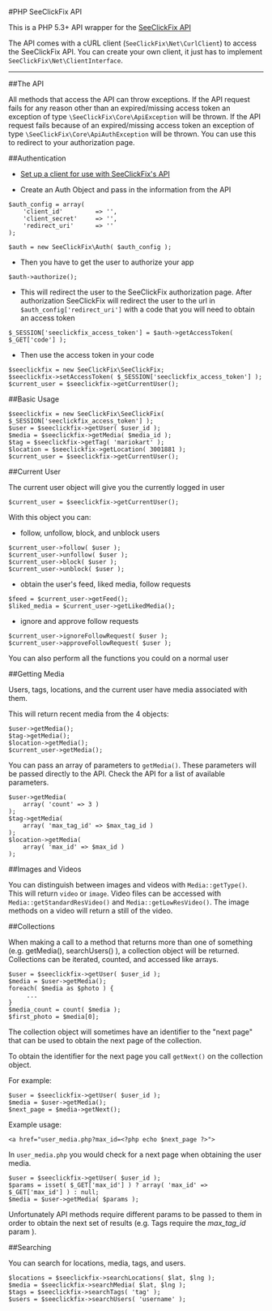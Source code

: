 #PHP SeeClickFix API

This is a PHP 5.3+ API wrapper for the [SeeClickFix API](http://dev.seeclickfix.com/)

The API comes with a cURL client (`SeeClickFix\Net\CurlClient`) to access the SeeClickFix API.  You can create your own client, it just has to implement `SeeClickFix\Net\ClientInterface`.

---

##The API

All methods that access the API can throw exceptions. If the API request fails for any reason other than an expired/missing access token an exception of type `\SeeClickFix\Core\ApiException` will be thrown.  If the API request fails because of an expired/missing access token an exception of type `\SeeClickFix\Core\ApiAuthException` will be thrown. You can use this to redirect to your authorization page.

##Authentication

- [Set up a client for use with SeeClickFix's API](mailto:daniel@seeclickfix.com)

- Create an Auth Object and pass in the information from the API

<b></b>

    $auth_config = array(
        'client_id'         => '',
        'client_secret'     => '',
        'redirect_uri'      => ''
    );

    $auth = new SeeClickFix\Auth( $auth_config );

- Then you have to get the user to authorize your app 

<b></b>

    $auth->authorize();

- This will redirect the user to the SeeClickFix authorization page. After authorization SeeClickFix will redirect the user to the url in `$auth_config['redirect_uri']` with a code that you will need to obtain an access token

<b></b>

    $_SESSION['seeclickfix_access_token'] = $auth->getAccessToken( $_GET['code'] );

- Then use the access token in your code

<b></b>

    $seeclickfix = new SeeClickFix\SeeClickFix;
    $seeclickfix->setAccessToken( $_SESSION['seeclickfix_access_token'] );
    $current_user = $seeclickfix->getCurrentUser();

##Basic Usage

    $seeclickfix = new SeeClickFix\SeeClickFix( $_SESSION['seeclickfix_access_token'] );
    $user = $seeclickfix->getUser( $user_id );
    $media = $seeclickfix->getMedia( $media_id );
    $tag = $seeclickfix->getTag( 'mariokart' );
    $location = $seeclickfix->getLocation( 3001881 );
    $current_user = $seeclickfix->getCurrentUser();

##Current User

The current user object will give you the currently logged in user

    $current_user = $seeclickfix->getCurrentUser();

With this object you can:

- follow, unfollow, block, and unblock users

<b></b>

    $current_user->follow( $user );
    $current_user->unfollow( $user );
    $current_user->block( $user );
    $current_user->unblock( $user );

- obtain the user's feed, liked media, follow requests

<b></b>

    $feed = $current_user->getFeed();
    $liked_media = $current_user->getLikedMedia();


- ignore and approve follow requests

<b></b>

    $current_user->ignoreFollowRequest( $user );
    $current_user->approveFollowRequest( $user );

You can also perform all the functions you could on a normal user

##Getting Media

Users, tags, locations, and the current user have media associated with them.

This will return recent media from the 4 objects:

    $user->getMedia();
    $tag->getMedia();
    $location->getMedia();
    $current_user->getMedia();

You can pass an array of parameters to `getMedia()`. These parameters will be passed directly to the API.  Check the API for a list of available parameters.

    $user->getMedia(
        array( 'count' => 3 )
    );
    $tag->getMedia(
        array( 'max_tag_id' => $max_tag_id )
    );
    $location->getMedia(
        array( 'max_id' => $max_id )
    );

##Images and Videos

You can distinguish between images and videos with `Media::getType()`. This will return `video` or `image`. Video files can be accessed with `Media::getStandardResVideo()` and `Media::getLowResVideo()`. The image methods on a video will return a still of the video.

##Collections

When making a call to a method that returns more than one of something (e.g. getMedia(), searchUsers() ), a collection object will be returned.  Collections can be iterated, counted, and accessed like arrays.

    $user = $seeclickfix->getUser( $user_id );
    $media = $user->getMedia();
    foreach( $media as $photo ) {
         ...
    }
    $media_count = count( $media );
    $first_photo = $media[0];


The collection object will sometimes have an identifier to the "next page" that can be used to obtain the next page of the collection.

To obtain the identifier for the next page you call `getNext()` on the collection object.

For example:

    $user = $seeclickfix->getUser( $user_id );
    $media = $user->getMedia();
    $next_page = $media->getNext();

Example usage:

    <a href="user_media.php?max_id=<?php echo $next_page ?>">

In `user_media.php` you would check for a next page when obtaining the user media.

    $user = $seeclickfix->getUser( $user_id );
    $params = isset( $_GET['max_id'] ) ? array( 'max_id' => $_GET['max_id'] ) : null;
    $media = $user->getMedia( $params );

Unfortunately API methods require different params to be passed to them in order to obtain the next set of results (e.g. Tags require the *max_tag_id* param ).


##Searching

You can search for locations, media, tags, and users.

    $locations = $seeclickfix->searchLocations( $lat, $lng );
    $media = $seeclickfix->searchMedia( $lat, $lng );
    $tags = $seeclickfix->searchTags( 'tag' );
    $users = $seeclickfix->searchUsers( 'username' );
